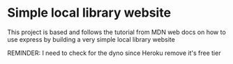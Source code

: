 # Simple local library website

This project is based and follows the tutorial from MDN web docs on how to use express by building a very simple local library website

REMINDER: I need to check for the dyno since Heroku remove it's free tier
